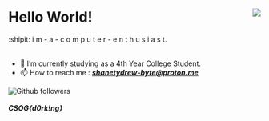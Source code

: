 <html>

<h1>
Hello World! <img src = "https://komarev.com/ghpvc/?username=drew-bytel&color=191919&label=Profile%20Views&style=for-the-badge" align="right"/>
  
</h1>

  

<body>
   :shipit:  i m  -  a  -  c o m p u t e r  -  e n t h u s i a s t.
  <br><br>


- 🌱 I’m currently studying as a 4th Year College Student. 
- 📫 How to reach me : <b><i>shanetydrew-byte@proton.me</i></b>
  <br>
 
![Github followers](https://img.shields.io/github/followers/drew-byte?color=blue&style=flat-square)
<br>
<br>
<b><i>CSOG{d0rk!ng}</i></b>
</body>
</html>


